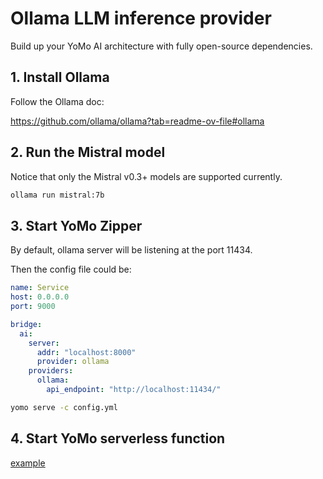 # Ollama LLM inference provider

Build up your YoMo AI architecture with fully open-source dependencies.

## 1. Install Ollama

Follow the Ollama doc:

<https://github.com/ollama/ollama?tab=readme-ov-file#ollama>

## 2. Run the Mistral model

Notice that only the Mistral v0.3+ models are supported currently.

```sh
ollama run mistral:7b
```

## 3. Start YoMo Zipper

By default, ollama server will be listening at the port 11434.

Then the config file could be:

```yml
name: Service
host: 0.0.0.0
port: 9000

bridge:
  ai:
    server:
      addr: "localhost:8000"
      provider: ollama
    providers:
      ollama:
        api_endpoint: "http://localhost:11434/"
```

```sh
yomo serve -c config.yml
```

## 4. Start YoMo serverless function

[example](../../../../../example/10-ai/README.md)
